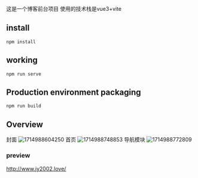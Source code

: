 这是一个博客前台项目 使用的技术栈是vue3+vite
## install
`npm install`
## working
`npm run serve`
## Production environment packaging
`npm run build`
## Overview
封面
![1714988604250](https://github.com/JiaoYo/BlogServe/assets/154570631/21e2d7aa-3d9a-461b-b257-521e8b3e609f)
首页
![1714988748853](https://github.com/JiaoYo/BlogServe/assets/154570631/66857285-9faf-4405-b008-ed6059a5c161)
导航模块
![1714988772809](https://github.com/JiaoYo/BlogServe/assets/154570631/964f3ed1-77c6-4b03-a6f1-03d9fc79ea24)
### preview
http://www.jy2002.love/
